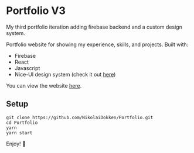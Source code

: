 # Portfolio V3
My third portfolio iteration adding firebase backend and a custom design system.

Portfolio website for showing my experience, skills, and projects. Built with:
* Firebase
* React
* Javascript
* Nice-UI design system (check it out [here](https://github.com/NikolaiDokken/Nice-UI))

You can view the website [here](https://nikolaidokken.no). 
## Setup
```{sh}
git clone https://github.com/NikolaiDokken/Portfolio.git
cd Portfolio
yarn
yarn start
```

Enjoy! :rocket:
